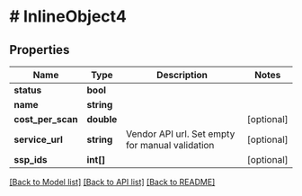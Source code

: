 # # InlineObject4

## Properties

Name | Type | Description | Notes
------------ | ------------- | ------------- | -------------
**status** | **bool** |  | 
**name** | **string** |  | 
**cost_per_scan** | **double** |  | [optional] 
**service_url** | **string** | Vendor API url. Set empty for manual validation | [optional] 
**ssp_ids** | **int[]** |  | [optional] 

[[Back to Model list]](../../README.md#documentation-for-models) [[Back to API list]](../../README.md#documentation-for-api-endpoints) [[Back to README]](../../README.md)


